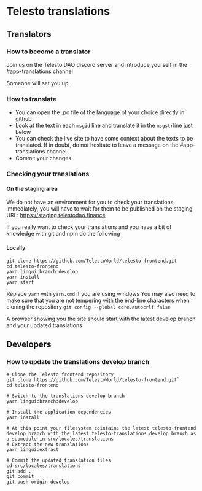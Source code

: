 # Telesto translations

## Translators
### How to become a translator

Join us on the Telesto DAO discord server and introduce yourself in the #app-translations channel

Someone will set you up.

### How to translate

- You can open the .po file of the language of your choice directly in github
- Look at the text in each `msgid` line and translate it in the `msgstr`line just below
- You can check the live site to have some context about the texts to be translated. If in doubt, do not hesitate to leave a message on the #app-translations channel
- Commit your changes


### Checking your translations

#### On the staging area

We do not have an environment for you to check your translations immediately, you will have to wait for them to be published on the staging URL: https://staging.telestodao.finance

If you really want to check your translations and you have a bit of knowledge with git and npm do the following

#### Locally

```
git clone https://github.com/TelestoWorld/telesto-frontend.git
cd telesto-frontend
yarn lingui:branch:develop
yarn install
yarn start
```

Replace `yarn` with `yarn.cmd` if you are using windows
You may also need to make sure that you are not tempering with the end-line characters when cloning the repository `git config --global core.autocrlf false`

A browser showing you the site should start with the latest develop branch and your updated translations

## Developers

### How to update the translations develop branch

```
# Clone the Telesto frontend repository
git clone https://github.com/TelestoWorld/telesto-frontend.git`
cd telesto-frontend

# Switch to the translations develop branch
yarn lingui:branch:develop

# Install the application dependencies
yarn install 

# At this point your filesystem cointains the latest telesto-frontend develop branch with the latest telesto-translations develop branch as a submodule in src/locales/translations
# Extract the new translations
yarn lingui:extract

# Commit the updated translation files
cd src/locales/translations
git add .
git commit
git push origin develop
```
